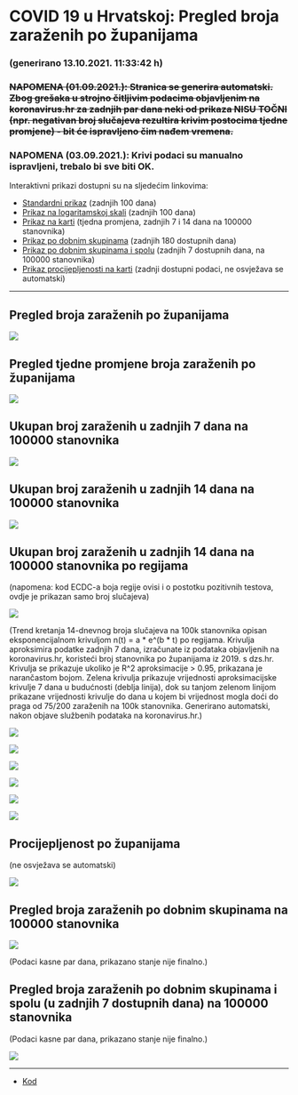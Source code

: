 # COVID 19 u Hrvatskoj: Pregled broja zaraženih po županijama

### (generirano 13.10.2021. 11:33:42 h)

### ~~NAPOMENA (01.09.2021.): Stranica se generira automatski. Zbog grešaka u strojno čitljivim podacima objavljenim na koronavirus.hr za zadnjih par dana neki od prikaza NISU TOČNI (npr. negativan broj slučajeva rezultira krivim postocima tjedne promjene) - bit će ispravljeno čim nađem vremena.~~

### NAPOMENA (03.09.2021.): Krivi podaci su manualno ispravljeni, trebalo bi sve biti OK.

Interaktivni prikazi dostupni su na sljedećim linkovima:

- [Standardni prikaz](html/index.html) (zadnjih 100 dana)
- [Prikaz na logaritamskoj skali](html/index_log.html) (zadnjih 100 dana)
- [Prikaz na karti](html/index_map.html) (tjedna promjena, zadnjih 7 i 14 dana na 100000 stanovnika)
- [Prikaz po dobnim skupinama](html/index_per_age.html) (zadnjih 180 dostupnih dana)
- [Prikaz po dobnim skupinama i spolu](html/index_pyramid.html) (zadnjih 7 dostupnih dana, na 100000 stanovnika)
- [Prikaz procijepljenosti na karti](html/index_vaccination.html) (zadnji dostupni podaci, ne osvježava se automatski)

-----

## Pregled broja zaraženih po županijama

![](img/2021_10_12_line_plots.png)

## Pregled tjedne promjene broja zaraženih po županijama

![](img/2021_10_12_map.png)

## Ukupan broj zaraženih u zadnjih 7 dana na 100000 stanovnika

![](img/2021_10_12_map_7_day_per_100k.png)

## Ukupan broj zaraženih u zadnjih 14 dana na 100000 stanovnika

![](img/2021_10_12_map_14_day_per_100k.png)

## Ukupan broj zaraženih u zadnjih 14 dana na 100000 stanovnika po regijama

(napomena: kod ECDC-a boja regije ovisi i o postotku pozitivnih testova, ovdje je prikazan samo broj slučajeva)

![](img/2021_10_12_map_14_day_per_100k_region.png)

(Trend kretanja 14-dnevnog broja slučajeva na 100k stanovnika opisan eksponencijalnom krivuljom n(t) = a * e^(b * t) po regijama. Krivulja aproksimira podatke zadnjih 7 dana, izračunate iz podataka objavljenih na koronavirus.hr, koristeći broj stanovnika po županijama iz 2019. s dzs.hr. Krivulja se prikazuje ukoliko je R^2 aproksimacije > 0.95, prikazana je narančastom bojom. Zelena krivulja prikazuje vrijednosti aproksimacijske krivulje 7 dana u budućnosti (deblja linija), dok su tanjom zelenom linijom prikazane vrijednosti krivulje do dana u kojem bi vrijednost mogla doći do praga od 75/200 zaraženih na 100k stanovnika. Generirano automatski, nakon objave službenih podataka na koronavirus.hr.)

![](img/2021_10_12_current_Jadranska_Hrvatska.png)

![](img/2021_10_12_current_Panonska_Hrvatska.png)

![](img/2021_10_12_current_Grad_Zagreb.png)

![](img/2021_10_12_current_Sjeverna_Hrvatska.png)

![](img/2021_10_12_current_Republika_Hrvatska.png)

![](img/2021_10_12_cases_hospitalisations_deaths_Republika_Hrvatska.png)

## Procijepljenost po županijama

(ne osvježava se automatski)

![](img/2021_10_12_vaccination.png)

## Pregled broja zaraženih po dobnim skupinama na 100000 stanovnika

![](img/2021_10_12_per_age_group.png)

(Podaci kasne par dana, prikazano stanje nije finalno.)

## Pregled broja zaraženih po dobnim skupinama i spolu (u zadnjih 7 dostupnih dana) na 100000 stanovnika

(Podaci kasne par dana, prikazano stanje nije finalno.)

![](img/2021_10_12_pyramid.png)

-----

- [Kod](https://github.com/ppalasek/covid_plots_croatia)

